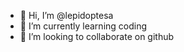 - 👋 Hi, I’m @lepidoptesa
- 🌱 I’m currently learning coding
- 💞️ I’m looking to collaborate on github

<!---
lepidoptesa/lepidoptesa is a ✨ special ✨ repository because its `README.md` (this file) appears on your GitHub profile.
You can click the Preview link to take a look at your changes.
--->
